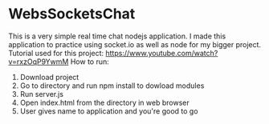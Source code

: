 # WebsSocketsChat

This is a very simple real time chat nodejs application. 
I made this application to practice using socket.io as well as node for my bigger project. 
Tutorial used for this project: https://www.youtube.com/watch?v=rxzOqP9YwmM
How to run:
  1. Download project
  2. Go to directory and run npm install to dowload modules
  3. Run server.js
  4. Open index.html from the directory in web browser
  5. User gives name to application and you're good to go
